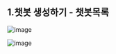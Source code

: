 ## 1.챗봇 생성하기 - 챗봇목록

![image](https://user-images.githubusercontent.com/24771449/67613377-bf453280-f7e7-11e9-9bf7-36b3067f413d.png)

![image](https://user-images.githubusercontent.com/24771449/67613412-e56ad280-f7e7-11e9-9926-099e3084ee6d.png)
